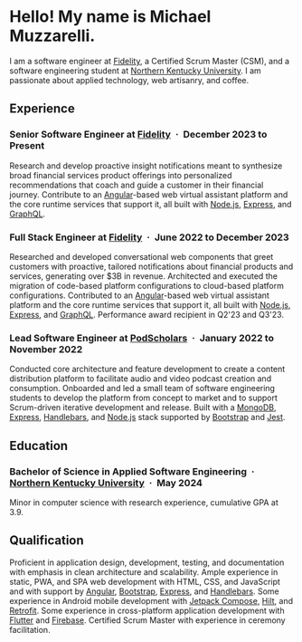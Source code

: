 # Hello! My name is Michael Muzzarelli.

I am a software engineer at [Fidelity](https://www.fidelity.com/), a Certified Scrum Master (CSM), and a software engineering student at [Northern Kentucky University](https://www.nku.edu/). I am passionate about applied technology, web artisanry, and coffee.

## Experience

### Senior Software Engineer at [Fidelity](https://www.fidelity.com/)&ensp;·&ensp;December 2023 to Present
Research and develop proactive insight notifications meant to synthesize broad financial services product offerings into personalized recommendations that coach and guide a customer in their financial journey. Contribute to an [Angular](https://angular.io/)-based web virtual assistant platform and the core runtime services that support it, all built with [Node.js](https://nodejs.dev/), [Express](https://expressjs.com/), and [GraphQL](https://graphql.org/).

### Full Stack Engineer at [Fidelity](https://www.fidelity.com/)&ensp;·&ensp;June 2022 to December 2023
Researched and developed conversational web components that greet customers with proactive, tailored notifications about financial products and services, generating over $3B in revenue. Architected and executed the migration of code-based platform configurations to cloud-based platform configurations. Contributed to an [Angular](https://angular.io/)-based web virtual assistant platform and the core runtime services that support it, all built with [Node.js](https://nodejs.dev/), [Express](https://expressjs.com/), and [GraphQL](https://graphql.org/). Performance award recipient in Q2'23 and Q3'23.

### Lead Software Engineer at [PodScholars](https://podscholars.com/)&ensp;·&ensp;January 2022 to November 2022
Conducted core architecture and feature development to create a content distribution platform to facilitate audio and video podcast creation and consumption. Onboarded and led a small team of software engineering students to develop the platform from concept to market and to support Scrum-driven iterative development and release. Built with a [MongoDB](https://www.mongodb.com/), [Express](https://expressjs.com/), [Handlebars](https://handlebarsjs.com/), and [Node.js](https://nodejs.dev/) stack supported by [Bootstrap](https://getbootstrap.com/) and [Jest](https://jestjs.io/).

## Education

### Bachelor of Science in Applied Software Engineering&ensp;·&ensp;[Northern Kentucky University](https://www.nku.edu/)&ensp;·&ensp;May 2024
Minor in computer science with research experience, cumulative GPA at 3.9.

## Qualification
Proficient in application design, development, testing, and documentation with emphasis in clean architecture and scalability. Ample experience in static, PWA, and SPA web development with HTML, CSS, and JavaScript and with support by [Angular](https://angular.io/), [Bootstrap](https://getbootstrap.com/), [Express](http://expressjs.com/), and [Handlebars](https://handlebarsjs.com/). Some experience in Android mobile development with [Jetpack Compose](https://developer.android.com/jetpack/compose), [Hilt](https://dagger.dev/hilt/), and [Retrofit](https://square.github.io/retrofit/). Some experience in cross-platform application development with [Flutter](https://flutter.dev/) and [Firebase](https://firebase.google.com/). Certified Scrum Master with experience in ceremony facilitation.